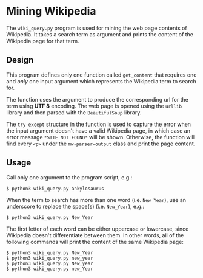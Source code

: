 # Mining Wikipedia
The `wiki_query.py` program is used for mining the web page contents of Wikipedia. It takes a search term as argument and prints the content of the Wikipedia page for that term.

## Design
This program defines only one function called `get_content` that requires one and <em>only</em> one input argument which represents the Wikipedia term to search for.

The function uses the argument to produce the corresponding url for the term using **UTF 8** encoding. The web page is opened using the `urllib` library and then parsed with the `BeautifulSoup` library.

The `try-except` structure in the function is used to capture the error when the input argument doesn't have a valid Wikipedia page, in which case an error message `*SITE NOT FOUND*` will be shown. Otherwise, the function will find every `<p>` under the `mw-parser-output` class and print the page content.

## Usage
Call only one argument to the program script, e.g.:  

    $ python3 wiki_query.py ankylosaurus

When the term to search has more than one word (i.e. `New Year`), use an underscore to replace the space(s) (i.e. `New_Year`), e.g.:

    $ python3 wiki_query.py New_Year

The first letter of each word can be either uppercase or lowercase, since Wikipedia doesn't differentiate between them. In other words, all of the following commands will print the content of the same Wikipedia page:

    $ python3 wiki_query.py New_Year
    $ python3 wiki_query.py new_year
    $ python3 wiki_query.py New_year
    $ python3 wiki_query.py new_Year
